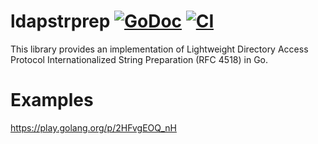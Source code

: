 # ldapstrprep [![GoDoc](https://img.shields.io/badge/godoc-reference-blue.svg)](https://pkg.go.dev/github.com/tardevnull/ldapstrprep) [![CI](https://github.com/tardevnull/ldapstrprep/workflows/Go/badge.svg)](https://github.com/tardevnull/ldapstrprep/actions)
This library provides an implementation of Lightweight Directory Access Protocol Internationalized String Preparation (RFC 4518) in Go.

# Examples
https://play.golang.org/p/2HFvgEOQ_nH
